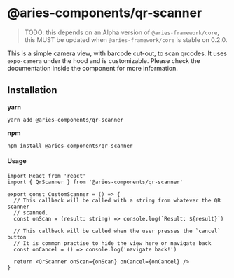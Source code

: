 # @aries-components/qr-scanner

> TODO: this depends on an Alpha version of `@aries-framework/core`, this MUST
> be updated when `@aries-framework/core` is stable on 0.2.0.

This is a simple camera view, with barcode cut-out, to scan qrcodes. It uses
`expo-camera` under the hood and is customizable. Please check the
documentation inside the component for more information.

## Installation

**yarn**

```console
yarn add @aries-components/qr-scanner
```

**npm**

```console
npm install @aries-components/qr-scanner
```

#### Usage

```tsx
import React from 'react'
import { QrScanner } from '@aries-components/qr-scanner'

export const CustomScanner = () => {
  // This callback will be called with a string from whatever the QR scanner
  // scanned.
  const onScan = (result: string) => console.log(`Result: ${result}`)

  // This callback will be called when the user presses the `cancel` button
  // It is common practise to hide the view here or navigate back
  const onCancel = () => console.log('navigate back!')

  return <QrScanner onScan={onScan} onCancel={onCancel} />
}
```
